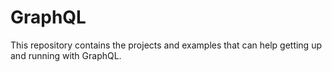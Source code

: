 # GraphQL
This repository contains the projects and examples that can help getting up and running with GraphQL.
